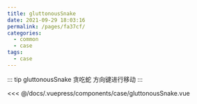 ```yaml
---
title: gluttonousSnake
date: 2021-09-29 18:03:16
permalink: /pages/fa37cf/
categories:
  - common
  - case
tags:
  - case
---
```


::: tip gluttonousSnake
贪吃蛇
方向键进行移动
:::

<!-- ::: demo 支持v-model
```vue
<gluttonousSnake/>
```
<<< @/docs/.vuepress/components/gluttonousSnake.vue
::: -->

<InitDemoBlock>
  <case-gluttonousSnake/>
</InitDemoBlock>

<<< @/docs/.vuepress/components/case/gluttonousSnake.vue